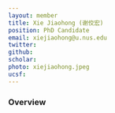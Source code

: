 ```yaml
---
layout: member
title: Xie Jiaohong (谢佼宏)
position: PhD Candidate
email: xiejiaohong@u.nus.edu
twitter:
github:
scholar: 
photo: xiejiaohong.jpeg
ucsf: 
---
```


### Overview
